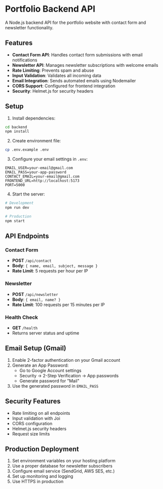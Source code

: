 # Portfolio Backend API

A Node.js backend API for the portfolio website with contact form and newsletter functionality.

## Features

- **Contact Form API**: Handles contact form submissions with email notifications
- **Newsletter API**: Manages newsletter subscriptions with welcome emails
- **Rate Limiting**: Prevents spam and abuse
- **Input Validation**: Validates all incoming data
- **Email Integration**: Sends automated emails using Nodemailer
- **CORS Support**: Configured for frontend integration
- **Security**: Helmet.js for security headers

## Setup

1. Install dependencies:
```bash
cd backend
npm install
```

2. Create environment file:
```bash
cp .env.example .env
```

3. Configure your email settings in `.env`:
```env
EMAIL_USER=your-email@gmail.com
EMAIL_PASS=your-app-password
CONTACT_EMAIL=your-email@gmail.com
FRONTEND_URL=http://localhost:5173
PORT=5000
```

4. Start the server:
```bash
# Development
npm run dev

# Production
npm start
```

## API Endpoints

### Contact Form
- **POST** `/api/contact`
- **Body**: `{ name, email, subject, message }`
- **Rate Limit**: 5 requests per hour per IP

### Newsletter
- **POST** `/api/newsletter`
- **Body**: `{ email, name? }`
- **Rate Limit**: 100 requests per 15 minutes per IP

### Health Check
- **GET** `/health`
- Returns server status and uptime

## Email Setup (Gmail)

1. Enable 2-factor authentication on your Gmail account
2. Generate an App Password:
   - Go to Google Account settings
   - Security → 2-Step Verification → App passwords
   - Generate password for "Mail"
3. Use the generated password in `EMAIL_PASS`

## Security Features

- Rate limiting on all endpoints
- Input validation with Joi
- CORS configuration
- Helmet.js security headers
- Request size limits

## Production Deployment

1. Set environment variables on your hosting platform
2. Use a proper database for newsletter subscribers
3. Configure email service (SendGrid, AWS SES, etc.)
4. Set up monitoring and logging
5. Use HTTPS in production